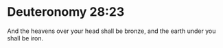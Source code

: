 # Deuteronomy 28:23

And the heavens over your head shall be bronze, and the earth under you shall be iron.
